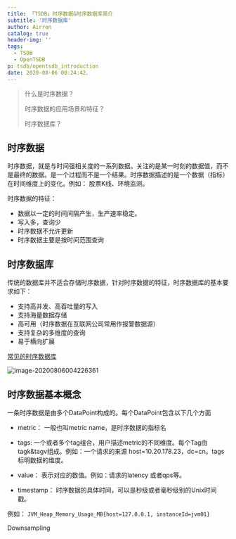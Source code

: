 ```yaml
---
title: 「TSDB」时序数据&时序数据库简介
subtitle: '时序数据库'
author: Airren
catalog: true
header-img: ''
tags:
  - TSDB
  - OpenTSDB
p: tsdb/opentsdb_introduction
date: 2020-08-06 00:24:42、
---
```


> 什么是时序数据？
>
> 时序数据的应用场景和特征？
>
> 时序数据库？

## 时序数据

时序数据，就是与时间强相关度的一系列数据。关注的是某一时刻的数据值，而不是最终的数据。是一个过程而不是一个结果。时序数据描述的是一个数据（指标）在时间维度上的变化。例如： 股票K线、环境监测。

时序数据的特征：

- 数据以一定的时间间隔产生，生产速率稳定。
- 写入多，查询少
- 时序数据不允许更新
- 时序数据主要是按时间范围查询

## 时序数据库

传统的数据库并不适合存储时序数据，针对时序数据的特征，时序数据库的基本要求如下：

- 支持高并发、高吞吐量的写入
- 支持海量数据存储
- 高可用（时序数据在互联网公司常用作报警数据源）
- 支持复杂的多维度的查询
- 易于横向扩展

[常见的时序数据库](https://db-engines.com/en/ranking/time+series+dbms) 

![image-20200806004226361]()



## 时序数据基本概念

一条时序数据是由多个DataPoint构成的。每个DataPoint包含以下几个方面

- metric： 一般也叫metric name，是时序数据的指标名

- tags: 一个或者多个tag组合，用户描述metric的不同维度。每个Tag由tagk&tagv组成。例如：一个请求的来源 host=10.20.178.23，dc=cn。tags标明数据的维度。
- value： 表示对应的数值。例如：请求的latency 或者qps等。
- timestamp： 时序数据的具体时间，可以是秒级或者毫秒级别的Unix时间戳。

例如： `JVM_Heap_Memory_Usage_MB{host=127.0.0.1, instanceId=jvm01}`



Downsampling

